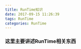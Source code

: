 ```yaml
---
title: RunTime知识
date: 2017-09-15 11:26:39
tags: RunTime
categories: RunTime
---
```


### 这里主要讲述RunTime相关东西